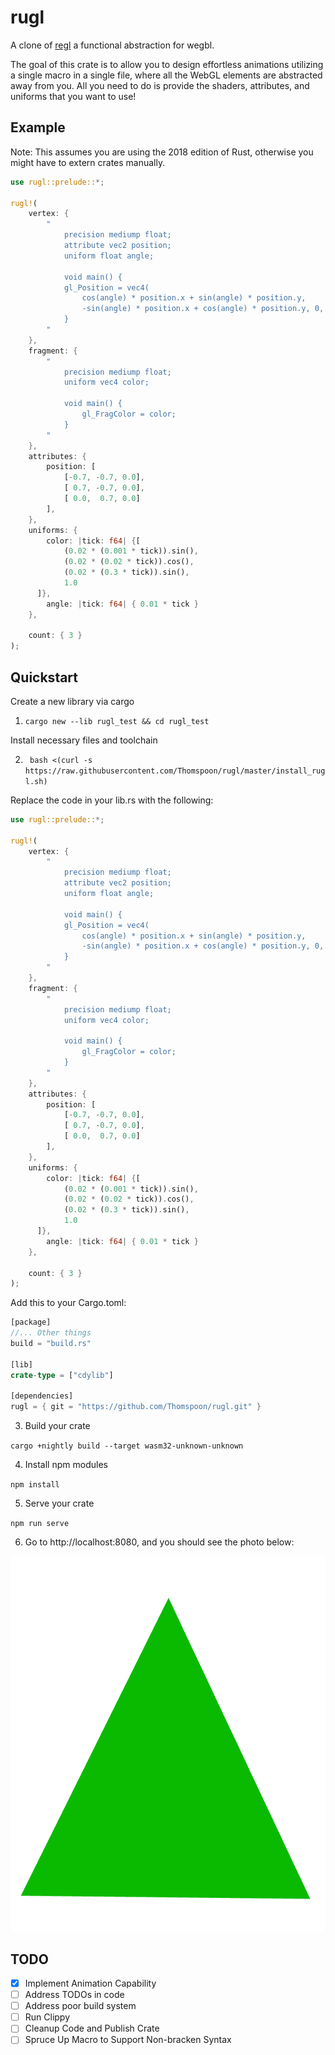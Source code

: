 # rugl

A clone of [regl](regl.party) a functional abstraction for wegbl.

The goal of this crate is to allow you to design effortless animations utilizing a single macro in a
single file, where all the WebGL elements are abstracted away from you. All you need to do is
provide the shaders, attributes, and uniforms that you want to use!

## Example

Note: This assumes you are using the 2018 edition of Rust, otherwise you might have to extern crates
manually.

```rust
use rugl::prelude::*;

rugl!(
    vertex: {
        "
            precision mediump float;
            attribute vec2 position;
            uniform float angle;

            void main() {
            gl_Position = vec4(
                cos(angle) * position.x + sin(angle) * position.y,
                -sin(angle) * position.x + cos(angle) * position.y, 0, 1);
            }
        "
    },
    fragment: {
        "
            precision mediump float;
            uniform vec4 color;

            void main() {
                gl_FragColor = color;
            }
        "
    },
    attributes: {
        position: [
            [-0.7, -0.7, 0.0],
            [ 0.7, -0.7, 0.0],
            [ 0.0,  0.7, 0.0]
        ],
    },
    uniforms: {
        color: |tick: f64| {[
            (0.02 * (0.001 * tick)).sin(),
            (0.02 * (0.02 * tick)).cos(),
            (0.02 * (0.3 * tick)).sin(),
            1.0
      ]},
        angle: |tick: f64| { 0.01 * tick }
    },

    count: { 3 }
);
```

## Quickstart

Create a new library via cargo

1. `cargo new --lib rugl_test && cd rugl_test`

Install necessary files and toolchain

2. ` bash <(curl -s https://raw.githubusercontent.com/Thomspoon/rugl/master/install_rugl.sh)`

Replace the code in your lib.rs with the following:

```rust
use rugl::prelude::*;

rugl!(
    vertex: {
        "
            precision mediump float;
            attribute vec2 position;
            uniform float angle;

            void main() {
            gl_Position = vec4(
                cos(angle) * position.x + sin(angle) * position.y,
                -sin(angle) * position.x + cos(angle) * position.y, 0, 1);
            }
        "
    },
    fragment: {
        "
            precision mediump float;
            uniform vec4 color;

            void main() {
                gl_FragColor = color;
            }
        "
    },
    attributes: {
        position: [
            [-0.7, -0.7, 0.0],
            [ 0.7, -0.7, 0.0],
            [ 0.0,  0.7, 0.0]
        ],
    },
    uniforms: {
        color: |tick: f64| {[
            (0.02 * (0.001 * tick)).sin(),
            (0.02 * (0.02 * tick)).cos(),
            (0.02 * (0.3 * tick)).sin(),
            1.0
      ]},
        angle: |tick: f64| { 0.01 * tick }
    },

    count: { 3 }
);
```

Add this to your Cargo.toml:

```rust
[package]
//... Other things
build = "build.rs"

[lib]
crate-type = ["cdylib"]

[dependencies]
rugl = { git = "https://github.com/Thomspoon/rugl.git" }
```

3. Build your crate

`cargo +nightly build --target wasm32-unknown-unknown`

4. Install npm modules

`npm install`

5. Serve your crate

`npm run serve`

6. Go to http://localhost:8080, and you should see the photo below:

<img alt="" src="screenshot.png" height="600" width = "600" />

## TODO
- [x] Implement Animation Capability
- [ ] Address TODOs in code
- [ ] Address poor build system
- [ ] Run Clippy
- [ ] Cleanup Code and Publish Crate
- [ ] Spruce Up Macro to Support Non-bracken Syntax
